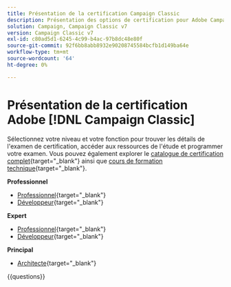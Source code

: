 ```yaml
---
title: Présentation de la certification Campaign Classic
description: Présentation des options de certification pour Adobe Campaign Classic
solution: Campaign, Campaign Classic v7
version: Campaign Classic v7
exl-id: c80ad5d1-6245-4c99-b4ac-97b8dc48e80f
source-git-commit: 92f6bb8abb8932e90208745584bcfb1d149ba64e
workflow-type: tm+mt
source-wordcount: '64'
ht-degree: 0%

---
```


# Présentation de la certification Adobe [!DNL Campaign Classic]

Sélectionnez votre niveau et votre fonction pour trouver les détails de l&#39;examen de certification, accéder aux ressources de l&#39;étude et programmer votre examen. Vous pouvez également explorer le [catalogue de certification complet](https://certification.adobe.com/certifications){target="_blank"} ainsi que [cours de formation technique](https://certification.adobe.com/courses/?/courses){target="_blank"}.

**Professionnel**

* [Professionnel](https://certification.adobe.com/certification/campaign-classic-business-practitioner-professional){target="_blank"} <!--AD0-E329-->
* [Développeur](https://certification.adobe.com/certification/developer-professional){target="_blank"} <!--AD0-E331-->

**Expert**

* [Professionnel](https://certification.adobe.com/certification/campaign-classic-business-practitioner-expert){target="_blank"} <!--AD0-E327-->
* [Développeur](https://certification.adobe.com/certification/campaign-classic-developer-expert){target="_blank"} <!--AD0-E330-->

**Principal**

* [Architecte](https://certification.adobe.com/certification/campaign-classic-architect-master){target="_blank"} <!--AD0-E328-->

{{questions}}

